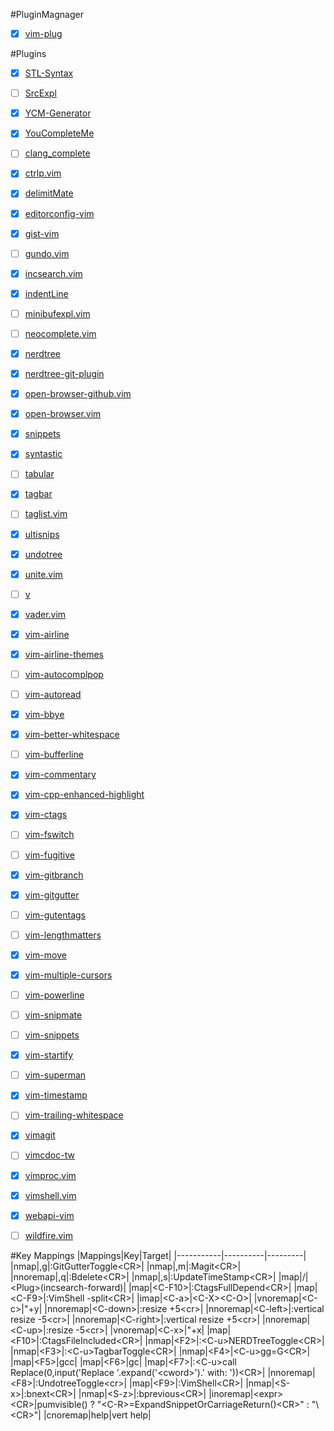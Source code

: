 #PluginMagnager
- [X] [vim-plug](https://github.com/junegunn/vim-plug)


#Plugins
- [X] [STL-Syntax](https://github.com/Mizuchi/STL-Syntax)
- [ ] [SrcExpl](https://github.com/wesleyche/SrcExpl)
- [X] [YCM-Generator](https://github.com/rdnetto/YCM-Generator)
- [X] [YouCompleteMe](https://github.com/oblitum/YouCompleteMe)
- [ ] [clang_complete](https://github.com/Rip-Rip/clang_complete)
- [X] [ctrlp.vim](https://github.com/ctrlpvim/ctrlp.vim)
- [X] [delimitMate](https://github.com/Raimondi/delimitMate)
- [X] [editorconfig-vim](https://github.com/editorconfig/editorconfig-vim)
- [X] [gist-vim](https://github.com/mattn/gist-vim)
- [ ] [gundo.vim](https://github.com/sjl/gundo.vim)
- [X] [incsearch.vim](https://github.com/haya14busa/incsearch.vim)
- [X] [indentLine](https://github.com/Yggdroot/indentLine)
- [ ] [minibufexpl.vim](https://github.com/fholgado/minibufexpl.vim)
- [ ] [neocomplete.vim](https://github.com/Shougo/neocomplete.vim)
- [X] [nerdtree](https://github.com/scrooloose/nerdtree)
- [X] [nerdtree-git-plugin](https://github.com/Xuyuanp/nerdtree-git-plugin)
- [X] [open-browser-github.vim](https://github.com/tyru/open-browser-github.vim)
- [X] [open-browser.vim](https://github.com/tyru/open-browser.vim)
- [X] [snippets](https://github.com/scps950707/snippets)
- [X] [syntastic](https://github.com/scrooloose/syntastic)
- [ ] [tabular](https://github.com/godlygeek/tabular)
- [X] [tagbar](https://github.com/majutsushi/tagbar)
- [ ] [taglist.vim](https://github.com/vim-scripts/taglist.vim)
- [X] [ultisnips](https://github.com/SirVer/ultisnips)
- [X] [undotree](https://github.com/mbbill/undotree)
- [X] [unite.vim](https://github.com/Shougo/unite.vim)
- [ ] [v](https://github.com/rupa/v)
- [X] [vader.vim](https://github.com/junegunn/vader.vim)
- [X] [vim-airline](https://github.com/vim-airline/vim-airline)
- [X] [vim-airline-themes](https://github.com/vim-airline/vim-airline-themes)
- [ ] [vim-autocomplpop](https://github.com/othree/vim-autocomplpop)
- [ ] [vim-autoread](https://github.com/djoshea/vim-autoread)
- [X] [vim-bbye](https://github.com/moll/vim-bbye)
- [X] [vim-better-whitespace](https://github.com/ntpeters/vim-better-whitespace)
- [ ] [vim-bufferline](https://github.com/bling/vim-bufferline)
- [X] [vim-commentary](https://github.com/tpope/vim-commentary)
- [X] [vim-cpp-enhanced-highlight](https://github.com/octol/vim-cpp-enhanced-highlight)
- [X] [vim-ctags](https://github.com/scps950707/vim-ctags)
- [ ] [vim-fswitch](https://github.com/derekwyatt/vim-fswitch)
- [ ] [vim-fugitive](https://github.com/tpope/vim-fugitive)
- [X] [vim-gitbranch](https://github.com/itchyny/vim-gitbranch)
- [X] [vim-gitgutter](https://github.com/airblade/vim-gitgutter)
- [ ] [vim-gutentags](https://github.com/ludovicchabant/vim-gutentags)
- [ ] [vim-lengthmatters](https://github.com/scps950707/vim-lengthmatters)
- [X] [vim-move](https://github.com/matze/vim-move)
- [X] [vim-multiple-cursors](https://github.com/terryma/vim-multiple-cursors)
- [ ] [vim-powerline](https://github.com/Lokaltog/vim-powerline)
- [ ] [vim-snipmate](https://github.com/garbas/vim-snipmate)
- [ ] [vim-snippets](https://github.com/scps950707/vim-snippets)
- [X] [vim-startify](https://github.com/mhinz/vim-startify)
- [ ] [vim-superman](https://github.com/jez/vim-superman)
- [X] [vim-timestamp](https://github.com/scps950707/vim-timestamp)
- [ ] [vim-trailing-whitespace](https://github.com/bronson/vim-trailing-whitespace)
- [X] [vimagit](https://github.com/scps950707/vimagit)
- [ ] [vimcdoc-tw](https://github.com/chusiang/vimcdoc-tw)
- [X] [vimproc.vim](https://github.com/Shougo/vimproc.vim)
- [X] [vimshell.vim](https://github.com/Shougo/vimshell.vim)
- [X] [webapi-vim](https://github.com/mattn/webapi-vim)
- [ ] [wildfire.vim](https://github.com/gcmt/wildfire.vim)


#Key Mappings
|Mappings|Key|Target|
|-----------|----------|---------|
|nmap|,g|:GitGutterToggle\<CR\>|
|nmap|,m|:Magit\<CR\>|
|nnoremap|,q|:Bdelete\<CR\>|
|nmap|,s|:UpdateTimeStamp\<CR\>|
|map|/|\<Plug\>(incsearch-forward)|
|map|\<C-F10\>|:CtagsFullDepend\<CR\>|
|map|\<C-F9\>|:VimShell -split\<CR\>|
|imap|\<C-a\>|\<C-X\>\<C-O\>|
|vnoremap|\<C-c\>|"+y|
|nnoremap|\<C-down\>|:resize +5\<cr\>|
|nnoremap|\<C-left\>|:vertical resize -5\<cr\>|
|nnoremap|\<C-right\>|:vertical resize +5\<cr\>|
|nnoremap|\<C-up\>|:resize -5\<cr\>|
|vnoremap|\<C-x\>|"+x|
|map|\<F10\>|:CtagsFileIncluded\<CR\>|
|nmap|\<F2\>|:\<C-u\>NERDTreeToggle\<CR\>|
|nmap|\<F3\>|:\<C-u\>TagbarToggle\<CR\>|
|nmap|\<F4\>|\<C-u\>gg=G\<CR\>|
|map|\<F5\>|gcc|
|map|\<F6\>|gc|
|map|\<F7\>|:\<C-u\>call Replace(0,input('Replace '.expand('\<cword\>').' with: '))\<CR\>|
|nnoremap|\<F8\>|:UndotreeToggle\<cr\>|
|map|\<F9\>|:VimShell\<CR\>|
|nmap|\<S-x\>|:bnext\<CR\>|
|nmap|\<S-z\>|:bprevious\<CR\>|
|inoremap|\<expr\>\<CR\>|pumvisible() ? "\<C-R\>=ExpandSnippetOrCarriageReturn()\<CR\>" : "\\<CR\>"|
|cnoremap|help|vert help|
